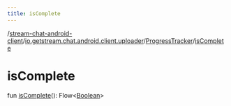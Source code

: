 ```yaml
---
title: isComplete
---
```

/[stream-chat-android-client](../../index.md)/[io.getstream.chat.android.client.uploader](../index.md)/[ProgressTracker](index.md)/[isComplete](isComplete.md)  
  
  
  
# isComplete  
fun [isComplete](isComplete.md)(): Flow&lt;[Boolean](https://kotlinlang.org/api/latest/jvm/stdlib/kotlin/-boolean/index.html)&gt;

